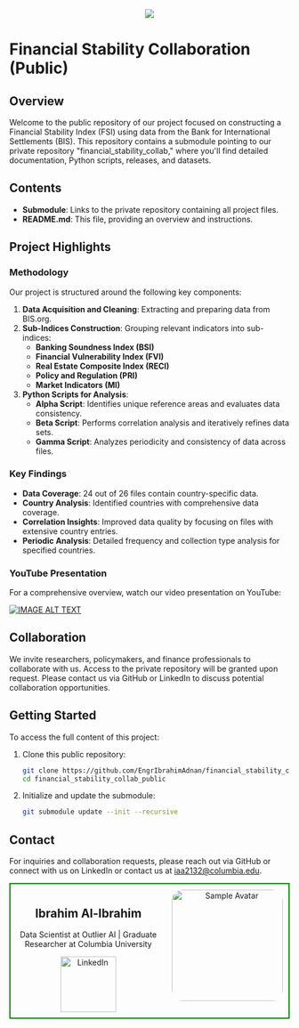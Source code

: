<div align="center">
<img src="https://github.com/user-attachments/assets/51868f92-ea04-42ec-989c-70e95fbeef6e">
</div>

# Financial Stability Collaboration (Public)

## Overview

Welcome to the public repository of our project focused on constructing a Financial Stability Index (FSI) using data from the Bank for International Settlements (BIS). This repository contains a submodule pointing to our private repository "financial_stability_collab," where you'll find detailed documentation, Python scripts, releases, and datasets.

## Contents

- **Submodule**: Links to the private repository containing all project files.
- **README.md**: This file, providing an overview and instructions.

## Project Highlights

### Methodology

Our project is structured around the following key components:

1. **Data Acquisition and Cleaning**: Extracting and preparing data from BIS.org.
2. **Sub-Indices Construction**: Grouping relevant indicators into sub-indices:
   - **Banking Soundness Index (BSI)**
   - **Financial Vulnerability Index (FVI)**
   - **Real Estate Composite Index (RECI)**
   - **Policy and Regulation (PRI)**
   - **Market Indicators (MI)**
3. **Python Scripts for Analysis**:
   - **Alpha Script**: Identifies unique reference areas and evaluates data consistency.
   - **Beta Script**: Performs correlation analysis and iteratively refines data sets.
   - **Gamma Script**: Analyzes periodicity and consistency of data across files.

### Key Findings

- **Data Coverage**: 24 out of 26 files contain country-specific data.
- **Country Analysis**: Identified countries with comprehensive data coverage.
- **Correlation Insights**: Improved data quality by focusing on files with extensive country entries.
- **Periodic Analysis**: Detailed frequency and collection type analysis for specified countries.

### YouTube Presentation

For a comprehensive overview, watch our video presentation on YouTube:

[![IMAGE ALT TEXT](https://github.com/user-attachments/assets/2aa74a1c-7d11-41cc-9d8a-fdc275b5b351)](https://www.youtube.com/watch?v=Vu8HX1l7SfQ)


## Collaboration

We invite researchers, policymakers, and finance professionals to collaborate with us. Access to the private repository will be granted upon request. Please contact us via GitHub or LinkedIn to discuss potential collaboration opportunities.

## Getting Started

To access the full content of this project:

1. Clone this public repository:
   ```bash
   git clone https://github.com/EngrIbrahimAdnan/financial_stability_collab_public.git
   cd financial_stability_collab_public
   ```
2. Initialize and update the submodule:
   ```bash
   git submodule update --init --recursive
   ```

## Contact

For inquiries and collaboration requests, please reach out via GitHub or connect with us on LinkedIn or contact us at iaa2132@columbia.edu.


<div align="center">
  <div style="display: flex; border: 2px solid green; justify-content: center;">
    <div style="padding: 10px;">
      <h2><strong>Ibrahim Al-Ibrahim</strong></h2>
      <p>Data Scientist at Outlier AI | Graduate Researcher at Columbia University</p>
<a href="https://www.linkedin.com/in/iaai/"><img src="https://img.shields.io/badge/LinkedIn-Connect-blue?style=flat-square&logo=linkedin" alt="LinkedIn" style="width: 100px;"></a>
    </div>
    <div style="padding: 10px;">
      <img src="https://github.com/EngrIbrahimAdnan/xrd-analysis/assets/123921774/beaf6dd6-d0c1-4979-b3f0-d4fd5df7d6f6" alt="Sample Avatar" width="200" style="border-radius: 10%;">
    </div>
  </div>
</div>

